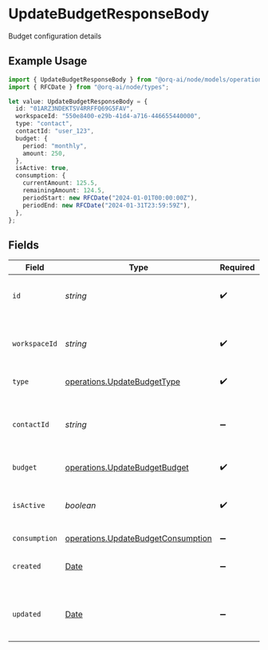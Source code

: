 # UpdateBudgetResponseBody

Budget configuration details

## Example Usage

```typescript
import { UpdateBudgetResponseBody } from "@orq-ai/node/models/operations";
import { RFCDate } from "@orq-ai/node/types";

let value: UpdateBudgetResponseBody = {
  id: "01ARZ3NDEKTSV4RRFFQ69G5FAV",
  workspaceId: "550e8400-e29b-41d4-a716-446655440000",
  type: "contact",
  contactId: "user_123",
  budget: {
    period: "monthly",
    amount: 250,
  },
  isActive: true,
  consumption: {
    currentAmount: 125.5,
    remainingAmount: 124.5,
    periodStart: new RFCDate("2024-01-01T00:00:00Z"),
    periodEnd: new RFCDate("2024-01-31T23:59:59Z"),
  },
};
```

## Fields

| Field                                                                                         | Type                                                                                          | Required                                                                                      | Description                                                                                   | Example                                                                                       |
| --------------------------------------------------------------------------------------------- | --------------------------------------------------------------------------------------------- | --------------------------------------------------------------------------------------------- | --------------------------------------------------------------------------------------------- | --------------------------------------------------------------------------------------------- |
| `id`                                                                                          | *string*                                                                                      | :heavy_check_mark:                                                                            | Unique ULID for the budget configuration                                                      | 01ARZ3NDEKTSV4RRFFQ69G5FAV                                                                    |
| `workspaceId`                                                                                 | *string*                                                                                      | :heavy_check_mark:                                                                            | Workspace identifier that owns this budget configuration                                      | 550e8400-e29b-41d4-a716-446655440000                                                          |
| `type`                                                                                        | [operations.UpdateBudgetType](../../models/operations/updatebudgettype.md)                    | :heavy_check_mark:                                                                            | Budget entity type                                                                            | contact                                                                                       |
| `contactId`                                                                                   | *string*                                                                                      | :heavy_minus_sign:                                                                            | Contact external identifier (present when type is "contact")                                  | user_123                                                                                      |
| `budget`                                                                                      | [operations.UpdateBudgetBudget](../../models/operations/updatebudgetbudget.md)                | :heavy_check_mark:                                                                            | Budget configuration                                                                          |                                                                                               |
| `isActive`                                                                                    | *boolean*                                                                                     | :heavy_check_mark:                                                                            | Whether this budget configuration is currently active                                         | true                                                                                          |
| `consumption`                                                                                 | [operations.UpdateBudgetConsumption](../../models/operations/updatebudgetconsumption.md)      | :heavy_minus_sign:                                                                            | N/A                                                                                           |                                                                                               |
| `created`                                                                                     | [Date](https://developer.mozilla.org/en-US/docs/Web/JavaScript/Reference/Global_Objects/Date) | :heavy_minus_sign:                                                                            | The date and time the resource was created                                                    |                                                                                               |
| `updated`                                                                                     | [Date](https://developer.mozilla.org/en-US/docs/Web/JavaScript/Reference/Global_Objects/Date) | :heavy_minus_sign:                                                                            | The date and time the resource was last updated                                               |                                                                                               |